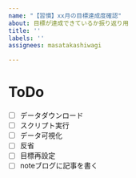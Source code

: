 ```yaml
---
name: "【習慣】xx月の目標達成度確認"
about: 目標が達成できているか振り返り用
title: ''
labels: ''
assignees: masatakashiwagi

---
```


# ToDo
- [ ] データダウンロード
- [ ] スクリプト実行
- [ ] データ可視化
- [ ] 反省
- [ ] 目標再設定
- [ ] noteブログに記事を書く
